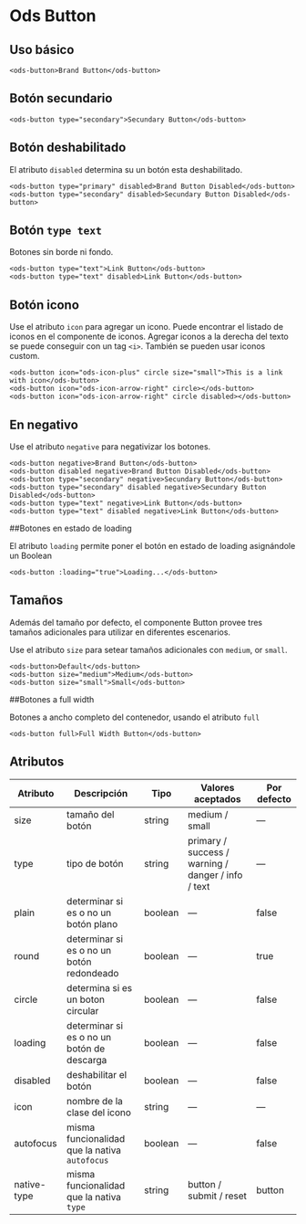 # Ods Button

## Uso básico

```
<ods-button>Brand Button</ods-button>
```

## Botón secundario

```
<ods-button type="secondary">Secundary Button</ods-button>
```

## Botón deshabilitado

El atributo `disabled` determina su un botón esta deshabilitado.

```
<ods-button type="primary" disabled>Brand Button Disabled</ods-button>
<ods-button type="secondary" disabled>Secundary Button Disabled</ods-button>
```

## Botón `type text`

Botones sin borde ni fondo.


```
<ods-button type="text">Link Button</ods-button>
<ods-button type="text" disabled>Link Button</ods-button>
```


## Botón icono

Use el atributo `icon` para agregar un icono. Puede encontrar el listado de iconos en el componente de iconos. Agregar iconos a la derecha del texto se puede conseguir con un tag `<i>`. También se pueden usar iconos custom.

```
<ods-button icon="ods-icon-plus" circle size="small">This is a link with icon</ods-button>
<ods-button icon="ods-icon-arrow-right" circle></ods-button>
<ods-button icon="ods-icon-arrow-right" circle disabled></ods-button>
```

## En negativo

Use el atributo `negative` para negativizar los botones.

```
<ods-button negative>Brand Button</ods-button>
<ods-button disabled negative>Brand Button Disabled</ods-button>
<ods-button type="secondary" negative>Secundary Button</ods-button>
<ods-button type="secondary" disabled negative>Secundary Button Disabled</ods-button>
<ods-button type="text" negative>Link Button</ods-button>
<ods-button type="text" disabled negative>Link Button</ods-button>
```

##Botones en estado de loading

El atributo `loading` permite poner el botón en estado de loading asignándole un Boolean

```
<ods-button :loading="true">Loading...</ods-button>
```


## Tamaños

Además del tamaño por defecto, el componente Button provee tres tamaños adicionales para utilizar en diferentes escenarios.

 Use el atributo `size` para setear tamaños adicionales con `medium`, or `small`.

```
<ods-button>Default</ods-button>
<ods-button size="medium">Medium</ods-button>
<ods-button size="small">Small</ods-button>
```

##Botones a full width

Botones a ancho completo del contenedor, usando el atributo `full`

```
<ods-button full>Full Width Button</ods-button>
```


## Atributos
| Atributo    | Descripción                                   | Tipo    | Valores aceptados                                  | Por defecto |
| ----------- | --------------------------------------------- | ------- | -------------------------------------------------- | ----------- |
| size        | tamaño del botón                              | string  | medium / small                               | —           |
| type        | tipo de botón                                 | string  | primary / success / warning / danger / info / text | —           |
| plain       | determinar si es o no un botón plano          | boolean | —                                                  | false       |
| round       | determinar si es o no un botón redondeado     | boolean | —                                                  | true        |
| circle      | determina si es un boton circular             | boolean | —                                                  | false       |
| loading     | determinar si es o no un botón de descarga    | boolean | —                                                  | false       |
| disabled    | deshabilitar el botón                         | boolean | —                                                  | false       |
| icon        | nombre de la clase del icono                  | string  | —                                                  | —           |
| autofocus   | misma funcionalidad que la nativa `autofocus` | boolean | —                                                  | false       |
| native-type | misma funcionalidad que la nativa `type`      | string  | button / submit / reset                            | button      |
